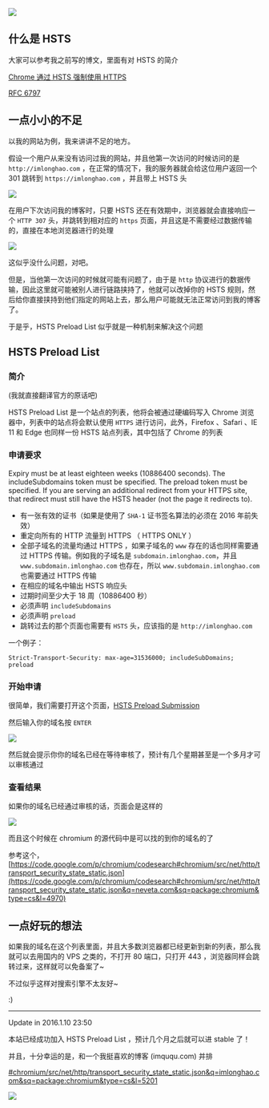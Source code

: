 <!--
将域名加入 HSTS Preload List
大家可以参考我之前写的博文，里面有对 HSTS 的简介
1497753402
-->

![](https://imlonghao.com/files/33/5bbb4d9489dd3.jpg)

## 什么是 HSTS

大家可以参考我之前写的博文，里面有对 HSTS 的简介

[Chrome 通过 HSTS 强制使用 HTTPS](https://imlonghao.com/3.html)

[RFC 6797](https://tools.ietf.org/html/rfc6797)

## 一点小小的不足

以我的网站为例，我来讲讲不足的地方。

假设一个用户从来没有访问过我的网站，并且他第一次访问的时候访问的是 `http://imlonghao.com` ，在正常的情况下，我的服务器就会给这位用户返回一个 301 跳转到 `https://imlonghao.com` ，并且带上 HSTS 头

![](https://imlonghao.com/files/33/5bbb4da4dc280.jpg)

在用户下次访问我的博客时，只要 HSTS 还在有效期中，浏览器就会直接响应一个 `HTTP 307` 头，并跳转到相对应的 `https` 页面，并且这是不需要经过数据传输的，直接在本地浏览器进行的处理

![](https://imlonghao.com/files/33/5bbb4db1a5b8c.jpg)

这似乎没什么问题，对吧。

但是，当他第一次访问的时候就可能有问题了，由于是 `http` 协议进行的数据传输，因此这里就可能被别人进行链路挟持了，他就可以改掉你的 HSTS 规则，然后给你直接挟持到他们指定的网站上去，那么用户可能就无法正常访问到我的博客了。

于是乎，HSTS Preload List 似乎就是一种机制来解决这个问题

## HSTS Preload List

### 简介

(我就直接翻译官方的原话吧)

HSTS Preload List 是一个站点的列表，他将会被通过硬编码写入 Chrome 浏览器中，列表中的站点将会默认使用 `HTTPS` 进行访问，此外，Firefox 、Safari 、IE 11 和 Edge 也同样一份 HSTS 站点列表，其中包括了 Chrome 的列表

### 申请要求

Expiry must be at least eighteen weeks (10886400 seconds).
The includeSubdomains token must be specified.
The preload token must be specified.
If you are serving an additional redirect from your HTTPS site, that redirect must still have the HSTS header (not the page it redirects to).

- 有一张有效的证书（如果是使用了 `SHA-1` 证书签名算法的必须在 2016 年前失效）
- 重定向所有的 HTTP 流量到 HTTPS （ HTTPS ONLY ）
- 全部子域名的流量均通过 HTTPS ，如果子域名的 `www` 存在的话也同样需要通过 HTTPS 传输。例如我的子域名是 `subdomain.imlonghao.com`，并且 `www.subdomain.imlonghao.com` 也存在，所以 `www.subdomain.imlonghao.com` 也需要通过 HTTPS 传输
- 在相应的域名中输出 HSTS 响应头
- 过期时间至少大于 18 周（10886400 秒）
- 必须声明 `includeSubdomains`
- 必须声明 `preload`
- 跳转过去的那个页面也需要有 `HSTS` 头，应该指的是 `http://imlonghao.com`

一个例子：

```
Strict-Transport-Security: max-age=31536000; includeSubDomains; preload
```

### 开始申请

很简单，我们需要打开这个页面，[HSTS Preload Submission](https://hstspreload.appspot.com/)

然后输入你的域名按 `ENTER`

![](https://imlonghao.com/files/33/5bbb4dc29c752.jpg)

然后就会提示你你的域名已经在等待审核了，预计有几个星期甚至是一个多月才可以审核通过

### 查看结果

如果你的域名已经通过审核的话，页面会是这样的

![](https://imlonghao.com/files/33/5bbb4dd238152.jpg)

而且这个时候在 chromium 的源代码中是可以找的到你的域名的了

参考这个，[https://code.google.com/p/chromium/codesearch#chromium/src/net/http/transport_security_state_static.json](https://code.google.com/p/chromium/codesearch#chromium/src/net/http/transport_security_state_static.json&q=neveta.com&sq=package:chromium&type=cs&l=4970)

## 一点好玩的想法

如果我的域名在这个列表里面，并且大多数浏览器都已经更新到新的列表，那么我就可以去用国内的 VPS 之类的，不打开 80 端口，只打开 443 ，浏览器同样会跳转过来，这样就可以免备案了~

不过似乎这样对搜索引擎不太友好~

:)

---

Update in 2016.1.10 23:50

本站已经成功加入 HSTS Preload List ，预计几个月之后就可以进 stable 了！

并且，十分幸运的是，和一个我挺喜欢的博客 (imququ.com) 并排

[#chromium/src/net/http/transport_security_state_static.json&q=imlonghao.com&sq=package:chromium&type=cs&l=5201](https://code.google.com/p/chromium/codesearch#chromium/src/net/http/transport_security_state_static.json&q=imlonghao.com&sq=package:chromium&type=cs&l=5201)

![](https://imlonghao.com/files/33/5bbb4de0e9573.jpg)
